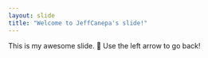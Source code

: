 ```yaml
---
layout: slide
title: "Welcome to JeffCanepa's slide!"
---
```

This is my awesome slide. :tada:
Use the left arrow to go back!
